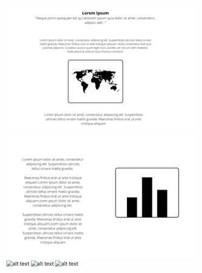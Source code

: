 ![alt text](https://github.com/davidleshinski/Interactive-Data-Vis-Fall2020/blob/master/project2/1.png)
![alt text](https://github.com/davidleshinski/Interactive-Data-Vis-Fall2020/blob/master/project2/2.png)
![alt text]()
![alt text]()
![alt text]()
